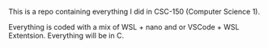 This is a repo containing everything I did in CSC-150 (Computer Science 1).

Everything is coded with a mix of WSL + nano and or VSCode + WSL Extentsion.
Everything will be in C.